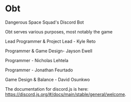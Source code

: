 # Obt

Dangerous Space Squad's Discord Bot

Obt serves various purposes, most notably the game

Lead Programmer & Project Lead - Kyle Reto

Programmer & Game Design- Jayson Ewell

Programmer - Nicholas Lehtela

Programmer - Jonathan Feurtado

Game Design & Balance - David Osunkwo

The documentation for discord.js is here: https://discord.js.org/#/docs/main/stable/general/welcome.
